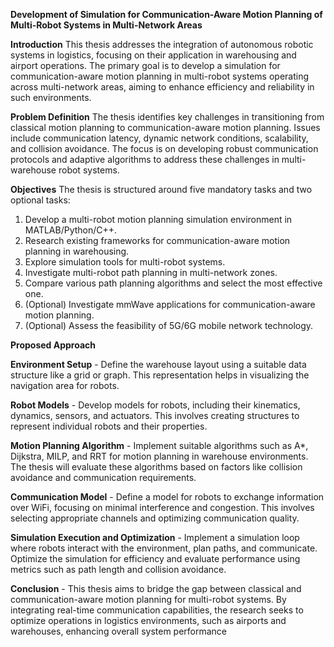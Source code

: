 **Development of Simulation for Communication-Aware Motion Planning of Multi-Robot Systems in Multi-Network Areas**

**Introduction**
This thesis addresses the integration of autonomous robotic systems in logistics, focusing on their application in warehousing and airport operations. The primary goal is to develop a simulation for communication-aware motion planning in multi-robot systems operating across multi-network areas, aiming to enhance efficiency and reliability in such environments.

**Problem Definition**
The thesis identifies key challenges in transitioning from classical motion planning to communication-aware motion planning. Issues include communication latency, dynamic network conditions, scalability, and collision avoidance. The focus is on developing robust communication protocols and adaptive algorithms to address these challenges in multi-warehouse robot systems.

**Objectives**
The thesis is structured around five mandatory tasks and two optional tasks:
1. Develop a multi-robot motion planning simulation environment in MATLAB/Python/C++.
2. Research existing frameworks for communication-aware motion planning in warehousing.
3. Explore simulation tools for multi-robot systems.
4. Investigate multi-robot path planning in multi-network zones.
5. Compare various path planning algorithms and select the most effective one.
6. (Optional) Investigate mmWave applications for communication-aware motion planning.
7. (Optional) Assess the feasibility of 5G/6G mobile network technology.

**Proposed Approach**

**Environment Setup** - Define the warehouse layout using a suitable data structure like a grid or graph. This representation helps in visualizing the navigation area for robots.

**Robot Models** - Develop models for robots, including their kinematics, dynamics, sensors, and actuators. This involves creating structures to represent individual robots and their properties.

**Motion Planning Algorithm** - Implement suitable algorithms such as A*, Dijkstra, MILP, and RRT for motion planning in warehouse environments. The thesis will evaluate these algorithms based on factors like collision avoidance and communication requirements.

**Communication Model** - Define a model for robots to exchange information over WiFi, focusing on minimal interference and congestion. This involves selecting appropriate channels and optimizing communication quality.

**Simulation Execution and Optimization** - Implement a simulation loop where robots interact with the environment, plan paths, and communicate. Optimize the simulation for efficiency and evaluate performance using metrics such as path length and collision avoidance.

**Conclusion** - This thesis aims to bridge the gap between classical and communication-aware motion planning for multi-robot systems. By integrating real-time communication capabilities, the research seeks to optimize operations in logistics environments, such as airports and warehouses, enhancing overall system performance
